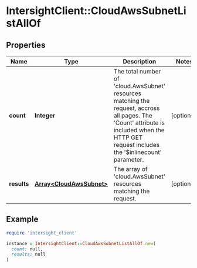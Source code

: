 # IntersightClient::CloudAwsSubnetListAllOf

## Properties

| Name | Type | Description | Notes |
| ---- | ---- | ----------- | ----- |
| **count** | **Integer** | The total number of &#39;cloud.AwsSubnet&#39; resources matching the request, accross all pages. The &#39;Count&#39; attribute is included when the HTTP GET request includes the &#39;$inlinecount&#39; parameter. | [optional] |
| **results** | [**Array&lt;CloudAwsSubnet&gt;**](CloudAwsSubnet.md) | The array of &#39;cloud.AwsSubnet&#39; resources matching the request. | [optional] |

## Example

```ruby
require 'intersight_client'

instance = IntersightClient::CloudAwsSubnetListAllOf.new(
  count: null,
  results: null
)
```

